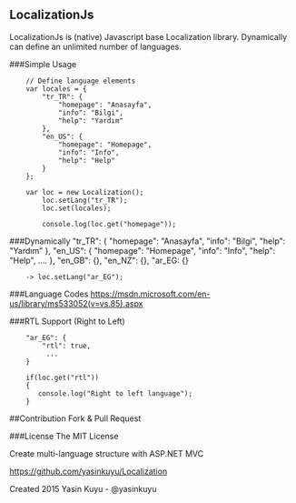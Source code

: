## LocalizationJs
LocalizationJs is (native) Javascript base Localization library. Dynamically can define an unlimited number of languages. 
        
###Simple Usage

        // Define language elements
        var locales = {
            "tr_TR": {
                "homepage": "Anasayfa",
                "info": "Bilgi",
                "help": "Yardım"
            },
            "en_US": {
                "homepage": "Homepage",
                "info": "Info",
                "help": "Help"
            }
        };
        
        var loc = new Localization();
            loc.setLang("tr_TR");
            loc.set(locales);
            
            console.log(loc.get("homepage"));

###Dynamically
        "tr_TR": {
             "homepage": "Anasayfa",
             "info": "Bilgi",
             "help": "Yardım"
        },
        "en_US": {
             "homepage": "Homepage",
             "info": "Info",
             "help": "Help",
             ....
        },
        "en_GB": {},
        "en_NZ": {},
        "ar_EG: {}
        
        -> loc.setLang("ar_EG");

###Language Codes 
https://msdn.microsoft.com/en-us/library/ms533052(v=vs.85).aspx

###RTL Support (Right to Left)

        "ar_EG": {
            "rtl": true,
             ...
        } 
        
        if(loc.get("rtl"))
        {
           console.log("Right to left language");
        }

##Contribution
Fork & Pull Request

###License
The MIT License

Create multi-language structure with ASP.NET MVC

https://github.com/yasinkuyu/Localization

Created 2015 Yasin Kuyu - @yasinkuyu
